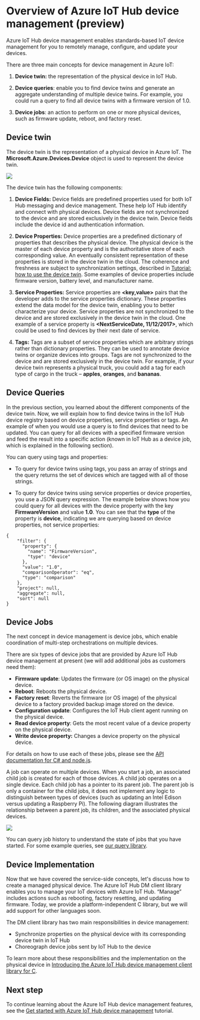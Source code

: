 <properties
 pageTitle="Device management overview | Microsoft Azure"
 description="Overview of Azure IoT Hub device management: device twins, device queries, device jobs"
 services="iot-hub"
 documentationCenter=""
 authors="juanjperez"
 manager="timlt"
 editor=""/>

<tags
 ms.service="iot-hub"
 ms.devlang="na"
 ms.topic="article"
 ms.tgt_pltfrm="na"
 ms.workload="na"
 ms.date="04/29/2016"
 ms.author="juanpere"/>

# Overview of Azure IoT Hub device management (preview)

Azure IoT Hub device management enables standards-based IoT device management for you to remotely manage, configure, and update your devices.

There are three main concepts for device management in Azure IoT:

1.  **Device twin:** the representation of the physical device in IoT Hub.

2.  **Device queries**: enable you to find device twins and generate an aggregate understanding of multiple device twins. For example, you could run a query to find all device twins with a firmware version of 1.0.

3.  **Device jobs**: an action to perform on one or more physical devices, such as firmware update, reboot, and factory reset.

## Device twin

The device twin is the representation of a physical device in Azure IoT. The **Microsoft.Azure.Devices.Device** object is used to represent the device twin.

![][img-twin]

The device twin has the following components:

1.  **Device Fields:** Device fields are predefined properties used for both IoT Hub messaging and device management. These help IoT Hub identify and connect with physical devices. Device fields are not synchronized to the device and are stored exclusively in the device twin. Device fields include the device id and authentication information.

2.  **Device Properties:** Device properties are a predefined dictionary of properties that describes the physical device. The physical device is the master of each device property and is the authoritative store of each corresponding value. An eventually consistent representation of these properties is stored in the device twin in the cloud. The coherence and freshness are subject to synchronization settings, described in [Tutorial: how to use the device twin][lnk-tutorial-twin]. Some examples of device properties include firmware version, battery level, and manufacturer name.

3.  **Service Properties:** Service properties are **&lt;key,value&gt;** pairs that the developer adds to the service properties dictionary. These properties extend the data model for the device twin, enabling you to better characterize your device. Service properties are not synchronized to the device and are stored exclusively in the device twin in the cloud. One example of a service property is **&lt;NextServiceDate, 11/12/2017&gt;**, which could be used to find devices by their next date of service.

4.  **Tags:** Tags are a subset of service properties which are arbitrary strings rather than dictionary properties. They can be used to annotate device twins or organize devices into groups. Tags are not synchronized to the device and are stored exclusively in the device twin. For example, if your device twin represents a physical truck, you could add a tag for each type of cargo in the truck – **apples**, **oranges**, and **bananas**.

## Device Queries

In the previous section, you learned about the different components of the device twin. Now, we will explain how to find device twins in the IoT Hub device registry based on device properties, service properties or tags. An example of when you would use a query is to find devices that need to be updated. You can query for all devices with a specified firmware version and feed the result into a specific action (known in IoT Hub as a device job, which is explained in the following section).

You can query using tags and properties:

-   To query for device twins using tags, you pass an array of strings and the query returns the set of devices which are tagged with all of those strings.

-   To query for device twins using service properties or device properties, you use a JSON query expression. The example below shows how you could query for all devices with the device property with the key **FirmwareVersion** and value **1.0**. You can see that the **type** of the property is **device**, indicating we are querying based on device properties, not service properties:

  ```
  {                           
      "filter": {                  
        "property": {                
          "name": "FirmwareVersion",   
          "type": "device"             
        },                           
        "value": "1.0",              
        "comparisonOperator": "eq",  
        "type": "comparison"         
      },                           
      "project": null,             
      "aggregate": null,           
      "sort": null                 
  }
  ```

## Device Jobs

The next concept in device management is device jobs, which enable coordination of multi-step orchestrations on multiple devices.

There are six types of device jobs that are provided by Azure IoT Hub device management at present (we will add additional jobs as customers need them):

- **Firmware update**: Updates the firmware (or OS image) on the physical device.
- **Reboot**: Reboots the physical device.
- **Factory reset**: Reverts the firmware (or OS image) of the physical device to a factory provided backup image stored on the device.
- **Configuration update**: Configures the IoT Hub client agent running on the physical device.
- **Read device property**: Gets the most recent value of a device property on the physical device.
- **Write device property:** Changes a device property on the physical device.

For details on how to use each of these jobs, please see the [API documentation for C\# and node.js][lnk-apidocs].

A job can operate on multiple devices. When you start a job, an associated child job is created for each of those devices. A child job operates on a single device. Each child job has a pointer to its parent job. The parent job is only a container for the child jobs, it does not implement any logic to distinguish between types of devices (such as updating an Intel Edison versus updating a Raspberry Pi). The following diagram illustrates the relationship between a parent job, its children, and the associated physical devices.

![][img-jobs]

You can query job history to understand the state of jobs that you have started. For some example queries, see [our query library][lnk-query-samples].

## Device Implementation

Now that we have covered the service-side concepts, let's discuss how to create a managed physical device. The Azure IoT Hub DM client library enables you to manage your IoT devices with Azure IoT Hub. “Manage” includes actions such as rebooting, factory resetting, and updating firmware.  Today, we provide a platform-independent C library, but we will add support for other languages soon.  

The DM client library has two main responsibilities in device management:

- Synchronize properties on the physical device with its corresponding device twin in IoT Hub
- Choreograph device jobs sent by IoT Hub to the device

To learn more about these responsibilities and the implementation on the physical device in [Introducing the Azure IoT Hub device management client library for C][lnk-library-c].

## Next step

To continue learning about the Azure IoT Hub device management features, see the [Get started with Azure IoT Hub device management][lnk-get-started] tutorial.

<!-- Images and links -->
[img-twin]: media/iot-hub-device-management-overview/image1.png
[img-jobs]: media/iot-hub-device-management-overview/image2.png
[img-client]: media/iot-hub-device-management-overview/image3.png

[lnk-lwm2m]: http://technical.openmobilealliance.org/Technical/technical-information/release-program/current-releases/oma-lightweightm2m-v1-0
[lnk-library-c]: iot-hub-device-management-library.md
[lnk-get-started]: iot-hub-device-management-get-started.md
[lnk-tutorial-twin]: iot-hub-device-management-device-twin.md
[lnk-apidocs]: http://azure.github.io/azure-iot-sdks/
[lnk-query-samples]: https://github.com/Azure/azure-iot-sdks/blob/dmpreview/doc/get_started/dm_queries/query-samples.md
